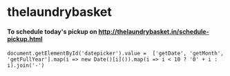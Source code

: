 # thelaundrybasket
#### To schedule today's pickup on http://thelaundrybasket.in/schedule-pickup.html 

```
document.getElementById('datepicker').value =  ['getDate', 'getMonth', 'getFullYear'].map(i => new Date()[i]()).map(i => i < 10 ? '0' + i : i).join('-')
```
